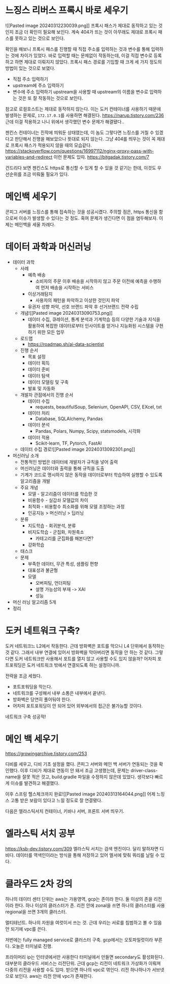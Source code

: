 # 느징스 리버스 프록시 바로 세우기
![[Pasted image 20240312230039.png]]
프록시 패스가 제대로 동작하고 있는 것인지 조금 더 확인이 필요해 보인다.
계속 404가 뜨는 것이 아무래도 제대로 프록시 패스를 못하고 있는 것으로 보인다.

확인을 해보니 프록시 패스를 진행할 때 직접 주소를 입력하는 것과 변수를 통해 입력하는 것에 차이가 있었다.
바로 입력할 때는 문제없이 작동하는데, 이걸 직접 변수로 등록하고 하면 제대로 이뤄지지 않았다.
프록시 패스 경로를 기입할 때 크게 세 가지 정도의 방법이 있는 것으로 보였다.
- 직접 주소 입력하기
- upstream에 주소 입력하기
- 변수에 주소 입력하기
upstream을 사용할 때 upstream의 이름을 변수로 입력하는 것은 또 잘 작동하는 것으로 보인다.

참고로 로컬호스트는 제대로 동작하지 않는다.
이는 도커 컨테이너를 사용하기 때문에 발생하는 문제로, `172.17.0.1`를 사용하면 해결된다.
https://narup.tistory.com/236
근데 이걸 적용하고 나니 위에서 생각했던 변수 문제가 해결됐다..

젠킨스 컨테이너는 진작에 띄워둔 상태였는데, 이 놈도 그렇다면 느징스를 거칠 수 있겠다고 판단해서 진행을 해보았으나 뜻대로 되지 않는다.
그냥 404를 띄우는 것이 꼭 제대로 프록시 패스가 적용되지 않을 때의 모습같다.
https://stackoverflow.com/questions/16997112/nginx-proxy-pass-with-variables-and-redirect
이런 문제도 있따.
https://bitgadak.tistory.com/7

건드리다 보면 젠킨스도 https로 통신할 수 있게 할 수 있을 것 같기는 한데, 이것도 우선순위를 조금 미뤄둘 필요가 있다.

# 메인백 세우기
콘피그 서버를 느징스를 통해 접속하는 것을 성공시켰다.
주의할 점은, https 통신을 함으로써 이슈가 발생할 수 있다는 것 정도.
혹여 문제가 생긴다면 이 점을 염두해보자.
이제는 메인백을 세울 차례다.
# 데이터 과학과 머신러닝
- 데이터 과학
	- 사례
		- 예측 배송
			- 소비자의 주문 이후 배송을 시작하지 않고 주문 이전에 예측을 수행하여 먼저 배송을 시작하는 서비스
		- 이상거래탐지
			- 사용자의 패턴을 파악하고 이상한 것인지 파악
		- 유권자 성향 파악, 선호 브랜드 파악 후 선거브랜드 전략 수립
	- 개념![[Pasted image 20240313090753.png]]
		- 데이터 수집, 큐레이션, 통계 분석과 기계학습 등의 다양한 기술과 지식을 활용하여 복잡한 데이터로부터 인사이트를 얻거나 지능화된 시스템을 구현하기 위한 모든 업무
	- 로드맵
		- https://roadmap.sh/ai-data-scientist
	- 진행 순서
		- 목표 설정
		- 데이터 획득
		- 데이터 준비
		- 데이터 탐색
		- 데이터 모델링 및 구축
		- 발표 및 자동화
	- 개발자 관점에서의 진행 순서
		- 데이터 수집
			- requests, beautifulSoup, Selenium, OpenAPI, CSV, EXcel, txt
		- 데이터 처리
			- Database, SQLAlchemy, Pandas
		- 데이터 분석
			- Pandas, Polars, Numpy, Scipy, statsmodels, 시각화
		- 데이터 적용
			- Scikit-learn, TF, Pytorch, FastAI
	- 데이터 수집 경로![[Pasted image 20240313092301.png]]
- 머신러닝 소개
	- 전통적인 방법은 데이터에 개발자가 규칙을 넣어 출력
	- 머신러닝은 데이터와 출력을 통해 규칙을 도출
	- 기계가 코드로 명시하지 않은 동작을 데이터로부터 학습하여 실행할 수 있도록 알고리즘을 개발
	- 주요 개념
		- 모델 - 알고리즘이 데이터를 학습한 것
		- 비용함수 - 실갑솨 모델값의 차이
		- 최적화 - 비용함수 최소화를 위해 모델 조정하는 과정
		-  인공지능 > 머신러닝 > 딥러닝
	- 분류
		- 지도학습 - 회귀분석, 분류
		- 비지도학습 - 군집화, 차원축소
			- 카테고리를 군집화를 해본다면?
		- 강화학습
	- 태스크
	- 문제
		- 부족한 데이터, 무관 특성, 샘플링 편향
		- 대표성과 불균형
		- 모델
			- 오버피팅, 언더피팅
			- 설명 가능성의 부재 -> XAI
			- 성능
- 머신 러닝 알고리즘 5개
- 정리


# 도커 네트워크 구축?
도커 네트워크느 L2에서 작동한다. 근데 방화벽은 포트를 막으니 L4 단위에서 동작하는 것 같다. 그래서 내부 연결에 있어서 방화벽을 막아버리면 동작을 안 하는 것 같다.
그렇다면 도커 네트워크만 사용해서 포트를 열지 않고 사용할 수도 있지 않을까?
어차피 포트포워딩은 도커 네트워크 밖에서 연결되도록 하는 설정이니까.

전략을 조금 세웠다.
- 포트포워딩을 막는다.
- 네트워크를 구성해서 내부 소통은 내부에서 끝낸다.
- 방화벽은 당연히 풀어둬야 한다.
- 어차피 포트포워딩이 안 되어 있어 외부에서의 접근은 불가능할 것이다.

네트워크 구축 성공적!
# 메인 백 세우기

https://growingarchive.tistory.com/253

디비를 세우고, 디비 기초 설정을 했다.
콘피그 서버와 메인 백 서버가 연동되는 것을 확인했다.
이후 디비가 제대로 연동이 안 돼서 조금 고생했는데, 
문제는 driver-class-name을 잘못 적은 것고, build.gradle 파일을 수정하지 않은데 있었다. 
생각보다 빠르게 이슈를 발견하고 해결했다.

이후 스프링 헬스체크까지 완료![[Pasted image 20240313164044.png]]
어제 느징스 고통 받은 보람이 있다고 느낄 정도로 잘 연결됐다.

다음은 엘라스틱서치 컨테이너, 키바나 서버, 프론트 서버 띄우기.
# 엘라스틱 서치 공부
https://ksb-dev.tistory.com/309
엘라스틱 서치는 검색 엔진이다. 달리 말하자면 디비다. 데이터를 역색인이라는 방식을 통해 저장하고 있어 엘서에 맞춰 쿼리를 날릴 수 있다.

# 클라우드 2차 강의

하나의 데이터 센터 단위는 aws는 가용영역, gcp는 존이라 한다.
둘 이상의 존을 리전이라 한다. 
하나 이상의 클러스터가 존. 
리전 안에 zonal을 쓰면 하나의 클러스터를 사용
regional을 쓰면 3개의 클러스터.

멀티테넌트. 하나의 자원을 여럿이서 쓰는 것.
근데 우리는 서로를 침범하고 볼 수 있음 안 되기에 vpc를 쓴다.

저번에는 fully managed service로 클러스터 구축. gcp에서는 오토파일럿이라 부른다.
오늘은 터미널로 진행. 

프라이머리 ip는 인터넷에서만 사용한다
터미널에서 만들면 secondary도 활성화된다.
대부분의 클라우드 서비스는 리전단위.
근데 gcp는 리전이 네트워크 가상화가 이뤄져 다중의 리전을 사용할 수도 있따. 
받으면 하나의 vpc로 엮인다.
리전 하나하나가 서브넷으로 보인다.
aws는 리전 안에 vpc가 존재한다.